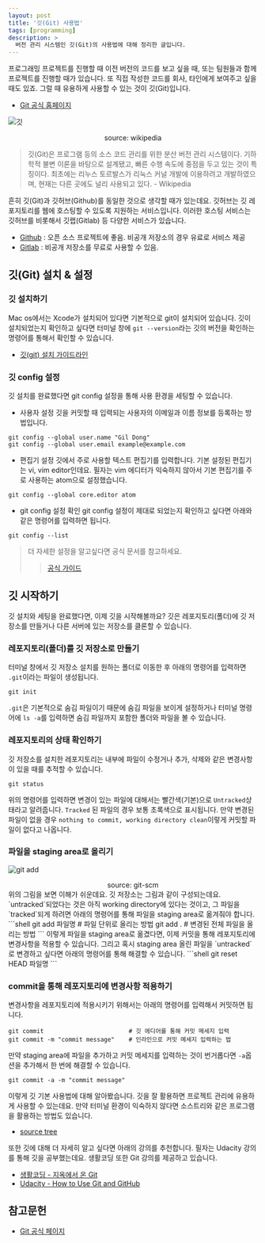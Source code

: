 ```yaml
---
layout: post
title: '깃(Git) 사용법'
tags: [programming]
description: >
  버전 관리 시스템인 깃(Git)의 사용법에 대해 정리한 글입니다.
---
```

프로그래밍 프로젝트를 진행할 때 이전 버전의 코드를 보고 싶을 때, 또는 팀원들과 함께 프로젝트를 진행할 때가 있습니다. 또 직접 작성한 코드를 회사, 타인에게 보여주고 싶을 때도 있죠. 그럴 때 유용하게 사용할 수 있는 것이 깃(Git)입니다.

* [Git 공식 홈페이지](https://git-scm.com/)

![깃](https://upload.wikimedia.org/wikipedia/commons/thumb/e/e0/Git-logo.svg/1200px-Git-logo.svg.png)
<center>source: wikipedia</center>

> 깃(Git)은 프로그램 등의 소스 코드 관리를 위한 분산 버전 관리 시스템이다. 기하학적 불변 이론을 바탕으로 설계됐고, 빠른 수행 속도에 중점을 두고 있는 것이 특징이다. 최초에는 리누스 토르발스가 리눅스 커널 개발에 이용하려고 개발하였으며, 현재는 다른 곳에도 널리 사용되고 있다. - Wikipedia

흔히 깃(Git)과 깃허브(Github)를 동일한 것으로 생각할 때가 있는데요. 깃허브는 깃 레포지토리를 웹에 호스팅할 수 있도록 지원하는 서비스입니다. 이러한 호스팅 서비스는 깃허브를 비롯해서 깃랩(Gitlab) 등 다양한 서비스가 있습니다.

* [Github](https://github.com/) : 오픈 소스 프로젝트에 좋음. 비공개 저장소의 경우 유료로 서비스 제공
* [Gitlab](https://about.gitlab.com/) : 비공개 저장소를 무료로 사용할 수 있음.

## 깃(Git) 설치 & 설정
### 깃 설치하기
Mac os에서는 Xcode가 설치되어 있다면 기본적으로 git이 설치되어 있습니다. 깃이 설치되었는지 확인하고 싶다면 터미널 창에 `git --version`라는 깃의 버전을 확인하는 명령어를 통해서 확인할 수 있습니다.

* [깃(git) 설치 가이드라인](https://git-scm.com/book/ko/v1/%EC%8B%9C%EC%9E%91%ED%95%98%EA%B8%B0-Git-%EC%84%A4%EC%B9%98)

### 깃 config 설정
깃 설치를 완료했다면 git config 설정을 통해 사용 환경을 세팅할 수 있습니다.

* 사용자 설정
깃을 커밋할 때 입력되는 사용자의 이메일과 이름 정보를 등록하는 방법입니다.
```shell
git config --global user.name "Gil Dong"
git config --global user.email example@example.com
```

* 편집기 설정
깃에서 주로 사용할 텍스트 편집기를 입력합니다. 기본 설정된 편집기는 vi, vim editor인데요. 필자는 vim 에디터가 익숙하지 않아서 기본 편집기를 주로 사용하는 atom으로 설정했습니다.
```shell
git config --global core.editor atom
```

* git config 설정 확인
git config 설정이 제대로 되었는지 확인하고 싶다면 아래와 같은 명령어를 입력하면 됩니다.
```shell
git config --list
```

> 더 자세한 설정을 알고싶다면 공식 문서를 참고하세요.
>>[공식 가이드](https://git-scm.com/book/ko/v1/%EC%8B%9C%EC%9E%91%ED%95%98%EA%B8%B0-Git-%EC%B5%9C%EC%B4%88-%EC%84%A4%EC%A0%95)

## 깃 시작하기
깃 설치와 세팅을 완료했다면, 이제 깃을 시작해볼까요? 깃은 레포지토리(폴더)에 깃 저장소를 만들거나 다른 서버에 있는 저장소를 클론할 수 있습니다.

### 레포지토리(폴더)를 깃 저장소로 만들기
터미널 창에서 깃 저장소 설치를 원하는 폴더로 이동한 후 아래의 명령어를 입력하면 `.git`이라는 파일이 생성됩니다.
```shell
git init
```
`.git`은 기본적으로 숨김 파일이기 때문에 숨김 파일을 보이게 설정하거나 터미널 명령어에 `ls -a`를 입력하면 숨김 파일까지 포함한 폴더와 파일을 볼 수 있습니다.

### 레포지토리의 상태 확인하기
깃 저장소를 설치한 레포지토리는 내부에 파일이 수정거나 추가, 삭제와 같은 변경사항이 있을 때를 추적할 수 있습니다.
```shell
git status
```
위의 명령어를 입력하면 변경이 있는 파일에 대해서는 빨간색(기본)으로 `Untracked`상태라고 알려줍니다. `Tracked` 된 파일의 경우 보통 초록색으로 표시됩니다. 만약 변경된 파일이 없을 경우 `nothing to commit, working directory clean`이렇게 커밋할 파일이 없다고 나옵니다.  

### 파일을 staging area로 올리기
![git add](https://git-scm.com/images/about/index1@2x.png)
<center>source: git-scm</center>
위의 그림을 보면 이해가 쉬운데요. 깃 저장소는 그림과 같이 구성되는데요. `untracked`되었다는 것은 아직 working directory에 있다는 것이고, 그 파일을 `tracked`되게 하려면 아래의 명령어를 통해 파일을 staging area로 옮겨줘야 합니다.
```shell
git add 파일명     # 파일 단위로 올리는 방법
git add .        # 변경된 전체 파일을 올리는 방법
```
이렇게 파일을 staging area로 옮겼다면, 이제 커밋을 통해 레포지토리에 변경사항을 적용할 수 있습니다. 그리고 혹시 staging area 올린 파일을 `untracked`로 변경하고 싶다면 아래의 명령어를 통해 해결할 수 있습니다.
```shell
git reset HEAD 파일명
```

### commit을 통해 레포지토리에 변경사항 적용하기
변경사항을 레포지토리에 적용시키기 위해서는 아래의 명령어를 입력해서 커밋하면 됩니다.
```shell
git commit                        # 깃 에디어를 통해 커밋 메세지 입력
git commit -m "commit message"    # 인라인으로 커밋 메세지 입력하는 법
```
만약 staging area에 파일을 추가하고 커밋 메세지를 입력하는 것이 번거롭다면 `-a`옵션을 추가해서 한 번에 해결할 수 있습니다.
```shell
git commit -a -m "commit message"
```

이렇게 깃 기본 사용법에 대해 알아봤습니다. 깃을 잘 활용하면 프로젝트 관리에 유용하게 사용할 수 있는데요. 만약 터미널 환경이 익숙하지 않다면 소스트리와 같은 프로그램을 활용하는 방법도 있습니다.

* [source tree](https://www.sourcetreeapp.com/)

또한 깃에 대해 더 자세히 알고 싶다면 아래의 강의를 추천합니다. 필자는 Udacity 강의를 통해 깃을 공부했는데요. 생활코딩 또한 Git 강의를 제공하고 있습니다.
* [생활코딩 - 지옥에서 온 Git](https://opentutorials.org/course/2708)
* [Udacity - How to Use Git and GitHub](https://www.udacity.com/course/how-to-use-git-and-github--ud775)

## 참고문헌
* [Git 공식 페이지](https://git-scm.com/)
